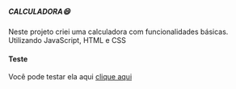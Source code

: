 ##### **CALCULADORA:smile:**

Neste projeto criei uma calculadora com funcionalidades básicas. Utilizando JavaScript, HTML e CSS


#### Teste 
Você pode testar ela aqui [clique aqui](https://alinearosario.github.io/calculadora/ "clique aqui")
